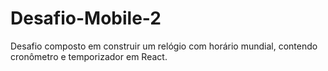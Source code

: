# Desafio-Mobile-2
Desafio composto em construir um relógio com horário mundial, contendo cronômetro e temporizador em React.
